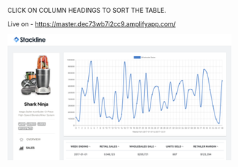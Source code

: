 
CLICK ON COLUMN HEADINGS TO SORT THE TABLE. 

Live on - https://master.dec73wb7i2cc9.amplifyapp.com/

![](public/screenshot.png)

